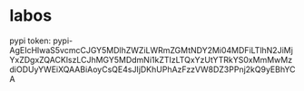 # labos

pypi token: pypi-AgEIcHlwaS5vcmcCJGY5MDlhZWZiLWRmZGMtNDY2Mi04MDFiLTlhN2JiMjYxZDgxZQACKlszLCJhMGY5MDdmNi1kZTIzLTQxYzUtYTRkYS0xMmMwMzdiODUyYWEiXQAABiAoyCsQE4sJIjDKhUPhAzFzzVW8DZ3PPnj2kQ9yEBhYCA
